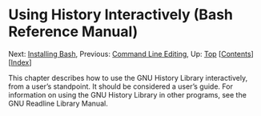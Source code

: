 # Using History Interactively \(Bash Reference Manual\)

 Next: [Installing Bash](installing-bash-bash-reference-manual.md#Installing-Bash), Previous: [Command Line Editing](command-line-editing-bash-reference-manual.md#Command-Line-Editing), Up: [Top]()   \[[Contents]()\]\[[Index](indexes-bash-reference-manual.md#Indexes)\]

This chapter describes how to use the GNU History Library interactively, from a user’s standpoint. It should be considered a user’s guide. For information on using the GNU History Library in other programs, see the GNU Readline Library Manual.


